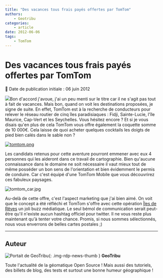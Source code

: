 ```yaml
---
title: "Des vacances tous frais payés offertes par TomTom"
authors:
    - Geotribu
categories:
    - article
date: 2012-06-06
tags:
    - TomTom
---
```


# Des vacances tous frais payés offertes par TomTom

:calendar: Date de publication initiale : 06 juin 2012

![](http://geotribu.net/sites/default/files/Tuto/img/Blog/divers/tomtom-logo.png)Bon d'accord j'avoue, j'ai un peu menti sur le titre car il ne s'agit pas tout à fait de vacances. Mais bon, quand on voit les destinations proposées, je signe de suite. En effet, TomTom est à la recherche de conducteurs pour relever le réseau routier de cinq îles paradisiaques : Fidji, Sainte-Lucie, l'île Maurice, Cap-Vert et les Seychelles. Vous hésitez encore ? Et si je vous disais qu'en plus de cela TomTom vous offre également la coquette somme de 10 000€. Cela laisse de quoi acheter quelques cocktails les doigts de pied bien calés dans le sable non ?

[![tomtom.png](http://geotribu.net/sites/default/files/Tuto/img/Blog/divers/tomtom.png)](http://map-paradise.tomtom.com/fr_fr/)

Les candidats retenus pour cette aventure pourront emmener avec eux 4 personnes qui les aideront dans ce travail de cartographie. Bien qu'aucune connaissance dans le domaine ne soit nécessaire il vaut mieux tout de même posséder un bon sens de l'orientation et bien évidemment le permis de conduire. Car c'est équipé d'une TomTom Mobile que vous découvrirez ces fabuleux paysages.

![tomtom_car.jpg](http://geotribu.net/sites/default/files/Tuto/img/Blog/divers/tomtom_car.jpg)

Au-delà de cette offre, c'est l'aspect marketing que j'ai bien aimé. On voit que le concept a été réfléchi et TomTom s'offre avec cette opération [Îles de Rêves](http://map-paradise.tomtom.com/fr_fr/) un joli buzz médiatique. Le seul bémol de communication serait peut-être qu'il n'existe aucun hashtag officiel pour twitter. Il ne vous reste plus maintenant qu'à tenter votre chance. Promis, si nous sommes sélectionnés, nous vous enverrons de belles cartes postales ;)

----

## Auteur

![Portait de GeoTribu](https://cdn.geotribu.fr/img/internal/charte/geotribu_logo_64x64.png){: .img-rdp-news-thumb }
**GeoTribu**

Toute l'actualité de la géomatique Open Source ! Mais aussi des tutoriels, des billets de blog, des tests et surtout une bonne humeur géographique !
